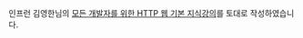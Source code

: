 인프런 김영한님의 [모든 개발자를 위한 HTTP 웹 기본 지식강의](https://www.inflearn.com/course/http-%EC%9B%B9-%EB%84%A4%ED%8A%B8%EC%9B%8C%ED%81%AC/dashboard)를 토대로 작성하였습니다.
